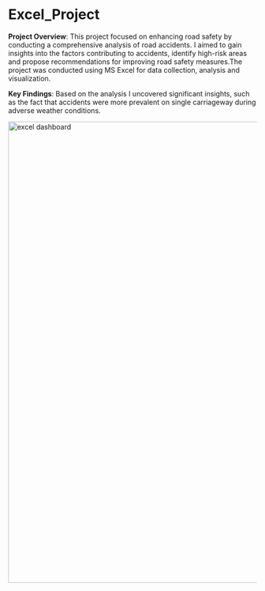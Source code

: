 # Excel_Project

**Project Overview**:
This project focused on enhancing road safety by conducting a comprehensive analysis of road accidents. I aimed to gain insights into the factors contributing to accidents, identify high-risk areas and propose recommendations for improving road safety measures.The project was conducted using MS Excel for data collection, analysis and visualization.

**Key Findings**:
Based on the analysis I uncovered significant insights, such as the fact that accidents were more prevalent on single carriageway during adverse weather conditions.

<img width="934" alt="excel dashboard" src="https://github.com/pavithrathirumurthy/Excel_Project/assets/144355019/3a719187-a5dc-4024-830f-264d72d10267">
